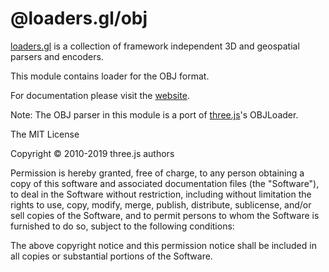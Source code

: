 # @loaders.gl/obj

[loaders.gl](https://uber-web.github.io/loaders.gl/#/docs) is a collection of framework independent 3D and geospatial parsers and encoders.

This module contains loader for the OBJ format.

For documentation please visit the [website](https://loaders.gl).

Note: The OBJ parser in this module is a port of [three.js](https://github.com/mrdoob/three.js)'s OBJLoader.

The MIT License

Copyright © 2010-2019 three.js authors

Permission is hereby granted, free of charge, to any person obtaining a copy
of this software and associated documentation files (the "Software"), to deal
in the Software without restriction, including without limitation the rights
to use, copy, modify, merge, publish, distribute, sublicense, and/or sell
copies of the Software, and to permit persons to whom the Software is
furnished to do so, subject to the following conditions:

The above copyright notice and this permission notice shall be included in
all copies or substantial portions of the Software.
